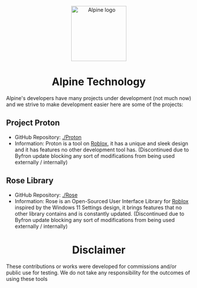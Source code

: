 <p align="center">
  <a href="https://github.com/AlpineTechnology" rel="noopener" target="_blank"><img width="150" src="https://github.com/AlpineTechnology/.github/blob/main/profile/Alpine%20Technology%20No%20BG.png?raw=true" alt="Alpine logo"></a>
</p>

<h1 align="center">Alpine Technology</h1>
Alpine's developers have many projects under development (not much now) and we strive to make development easier here are some of the projects:

## Project Proton
* GitHub Repository: [./Proton](https://github.com/AlpineTechnology/Proton)
* Information: Proton is a tool on [Roblox](https://roblox.com/), it has a unique and sleek design and it has features no other development tool has. (Discontinued due to Byfron update blocking any sort of modifications from being used externally / internally)
## Rose Library
* GitHub Repository: [./Rose](https://github/AlpineTechnology/Rose)
* Information: Rose is an Open-Sourced User Interface Library for [Roblox](https://roblox.com) inspired by the Windows 11 Settings design, it brings features that no other library contains and is constantly updated. (Discontinued due to Byfron update blocking any sort of modifications from being used externally / internally)

<h1 align="center">Disclaimer</h1>
These contributions or works were developed for commissions and/or public use for testing. We do not take any responsibility for the outcomes of using these tools
